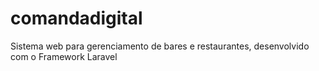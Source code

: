 # comandadigital
Sistema web para gerenciamento de bares e restaurantes, desenvolvido com o Framework Laravel
